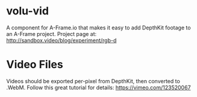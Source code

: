 # volu-vid
A component for A-Frame.io that makes it easy to add DepthKit footage to an A-Frame project.
Project page at: http://sandbox.video/blog/experiment/rgb-d

# Video Files
Videos should be exported per-pixel from DepthKit, then converted to .WebM. 
Follow this great tutorial for details:
https://vimeo.com/123520067
